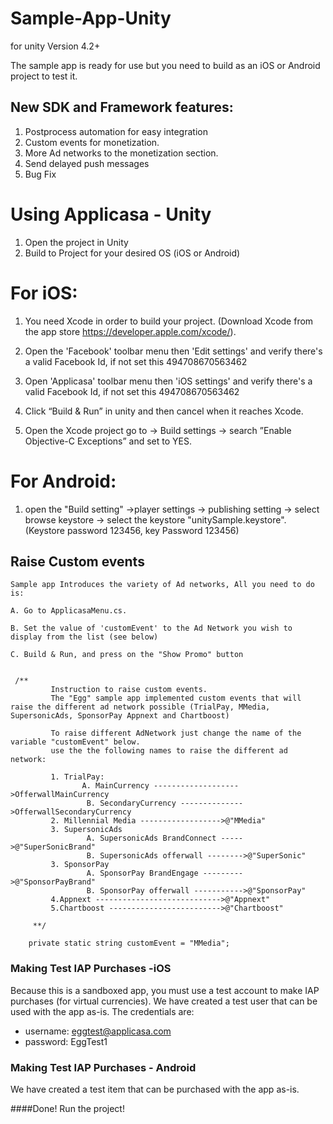 Sample-App-Unity  
=======================================
for unity Version 4.2+


The sample app is ready for use but you need to build as an iOS or Android project to test it.

## New SDK and Framework features:
1. Postprocess automation for easy integration
2. Custom events for monetization.
3. More Ad networks to the monetization section.
4. Send delayed push messages
5. Bug Fix



Using Applicasa - Unity
===========================
1. Open the project in Unity
2. Build to Project for your desired OS (iOS or Android)

For iOS:
===========================

1. You need Xcode in order to build your project. (Download Xcode from the app store https://developer.apple.com/xcode/).

2. Open the 'Facebook' toolbar menu then 'Edit settings' and verify there's a valid Facebook Id, if not set this 494708670563462

3. Open 'Applicasa' toolbar menu then 'iOS settings' and verify there's a valid Facebook Id, if not set this 494708670563462

4. Click “Build & Run” in unity and then cancel when it reaches Xcode.

5. Open the Xcode project go to -> Build settings -> search ”Enable Objective-C Exceptions” and set to YES.

For Android:
===========================

1. open the "Build setting" ->player settings -> publishing setting -> select browse keystore -> select the keystore "unitySample.keystore". 
(Keystore password 123456, key Password 123456)



## Raise Custom events

	
	Sample app Introduces the variety of Ad networks, All you need to do is:
	
	A. Go to ApplicasaMenu.cs.
	
	B. Set the value of 'customEvent' to the Ad Network you wish to display from the list (see below)
	
	C. Build & Run, and press on the "Show Promo" button


```

 /**
         Instruction to raise custom events.
         The "Egg" sample app implemented custom events that will raise the different ad network possible (TrialPay, MMedia, SupersonicAds, SponsorPay Appnext and Chartboost)

         To raise different AdNetwork just change the name of the variable "customEvent" below.
         use the the following names to raise the different ad network:

         1. TrialPay:
                A. MainCurrency ------------------->OfferwallMainCurrency
                 B. SecondaryCurrency -------------->OfferwallSecondaryCurrency
         2. Millennial Media ------------------>@"MMedia"
         3. SupersonicAds
                 A. SupersonicAds BrandConnect ----->@"SuperSonicBrand"
                 B. SupersonicAds offerwall -------->@"SuperSonic"
         3. SponsorPay
                 A. SponsorPay BrandEngage --------->@"SponsorPayBrand"
                 B. SponsorPay offerwall ----------->@"SponsorPay"
         4.Appnext ---------------------------->@"Appnext"
         5.Chartboost ------------------------->@"Chartboost"
         
     **/
	
	private static string customEvent = "MMedia";
```


  
### Making Test IAP Purchases -iOS

Because this is a sandboxed app, you must use a test account to make IAP purchases (for virtual currencies). We have created a test user that can be used with the app as-is. The credentials are:

* username: eggtest@applicasa.com
* password: EggTest1


### Making Test IAP Purchases - Android

We have created a test item that can be purchased with the app as-is. 

####Done! Run the project!  




